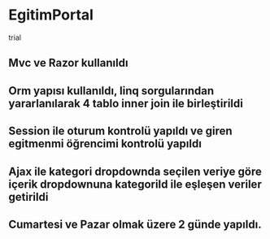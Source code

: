 # EgitimPortal
trial

## Mvc ve Razor kullanıldı
## Orm yapısı kullanıldı, linq sorgularından yararlanılarak 4 tablo inner join ile birleştirildi
## Session ile oturum kontrolü yapıldı ve giren egitmenmi öğrencimi kontrolü yapıldı
## Ajax ile kategori dropdownda seçilen veriye göre  içerik dropdownuna kategoriId ile eşleşen veriler getirildi
## Cumartesi ve Pazar olmak üzere 2 günde yapıldı.
